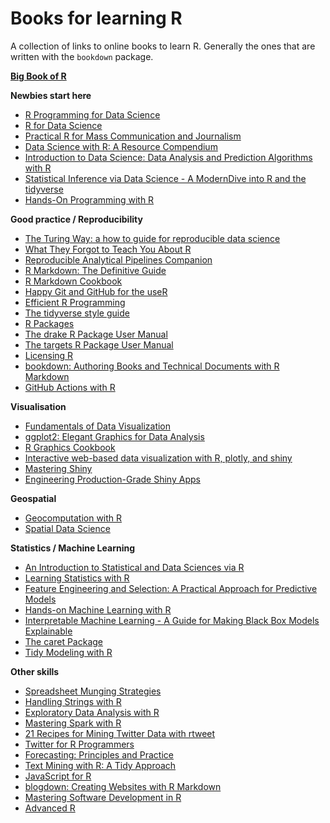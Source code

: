 # Books for learning R
A collection of links to online books to learn R. Generally the ones that are written with the `bookdown` package.

**[Big Book of R](https://www.bigbookofr.com/)**

**Newbies start here**
* [R Programming for Data Science](https://bookdown.org/rdpeng/rprogdatascience/)
* [R for Data Science](http://r4ds.had.co.nz/)
* [Practical R for Mass Communication and Journalism](http://www.machlis.com/R4Journalists/)
* [Data Science with R: A Resource Compendium](https://bookdown.org/martin_monkman/DataScienceResources_book/)
* [Introduction to Data Science: Data Analysis and Prediction Algorithms with R](https://rafalab.github.io/dsbook/)
* [Statistical Inference via Data Science - A ModernDive into R and the tidyverse](https://moderndive.com/index.html)
* [Hands-On Programming with R](https://rstudio-education.github.io/hopr/)

**Good practice / Reproducibility**
* [The Turing Way: a how to guide for reproducible data science](https://the-turing-way.netlify.com/)
* [What They Forgot to Teach You About R](https://whattheyforgot.org/)
* [Reproducible Analytical Pipelines Companion](https://ukgovdatascience.github.io/rap_companion/)
* [R Markdown: The Definitive Guide](https://bookdown.org/yihui/rmarkdown/)
* [R Markdown Cookbook](https://bookdown.org/yihui/rmarkdown-cookbook/)
* [Happy Git and GitHub for the useR](http://happygitwithr.com/)
* [Efficient R Programming](https://bookdown.org/csgillespie/efficientR/)
* [The tidyverse style guide](http://style.tidyverse.org/)
* [R Packages](https://r-pkgs.org/)
* [The drake R Package User Manual](https://ropenscilabs.github.io/drake-manual/)
* [The targets R Package User Manual](https://wlandau.github.io/targets-manual/)
* [Licensing R](https://thinkr-open.github.io/licensing-r/)
* [bookdown: Authoring Books and Technical Documents with R Markdown](https://bookdown.org/yihui/bookdown/)
* [GitHub Actions with R](https://ropenscilabs.github.io/actions_sandbox/)

**Visualisation**
* [Fundamentals of Data Visualization](https://serialmentor.com/dataviz/)
* [ggplot2: Elegant Graphics for Data Analysis](https://ggplot2-book.org/)
* [R Graphics Cookbook](https://r-graphics.org/)
* [Interactive web-based data visualization with R, plotly, and shiny](https://plotly-r.com/)
* [Mastering Shiny](https://mastering-shiny.org/)
* [Engineering Production-Grade Shiny Apps](https://engineering-shiny.org/)

**Geospatial**
* [Geocomputation with R](https://geocompr.robinlovelace.net/)
* [Spatial Data Science](https://keen-swartz-3146c4.netlify.com/)

**Statistics / Machine Learning**
* [An Introduction to Statistical and Data Sciences via R](https://moderndive.com/)
* [Learning Statistics with R](https://learningstatisticswithr.com/book/)
* [Feature Engineering and Selection: A Practical Approach for Predictive Models](http://www.feat.engineering/)
* [Hands-on Machine Learning with R](https://bradleyboehmke.github.io/HOML/)
* [Interpretable Machine Learning - A Guide for Making Black Box Models Explainable](https://christophm.github.io/interpretable-ml-book/)
* [The caret Package](http://topepo.github.io/caret/)
* [Tidy Modeling with R](https://www.tmwr.org/)

**Other skills**
* [Spreadsheet Munging Strategies](https://nacnudus.github.io/spreadsheet-munging-strategies/)
* [Handling Strings with R](https://www.gastonsanchez.com/r4strings/)
* [Exploratory Data Analysis with R](https://bookdown.org/rdpeng/exdata/)
* [Mastering Spark with R](https://therinspark.com/index.html)
* [21 Recipes for Mining Twitter Data with rtweet](https://rud.is/books/21-recipes/)
* [Twitter for R Programmers](https://www.t4rstats.com/)
* [Forecasting: Principles and Practice](https://otexts.com/fpp2/)
* [Text Mining with R: A Tidy Approach](https://www.tidytextmining.com/)
* [JavaScript for R](https://book.javascript-for-r.com/)
* [blogdown: Creating Websites with R Markdown](https://bookdown.org/yihui/blogdown/)
* [Mastering Software Development in R](https://bookdown.org/rdpeng/RProgDA/)
* [Advanced R](https://adv-r.hadley.nz/)

